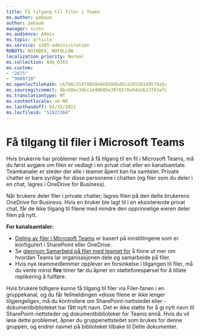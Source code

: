 ```yaml
---
title: Få tilgang til filer i Teams
ms.author: pebaum
author: pebaum
manager: scotv
ms.audience: Admin
ms.topic: article
ms.service: o365-administration
ROBOTS: NOINDEX, NOFOLLOW
localization_priority: Normal
ms.collection: Adm_O365
ms.custom:
- "2675"
- "9000710"
ms.openlocfilehash: c6766c318f0058e66950dbd0ca2953b149579a5c
ms.sourcegitcommit: 8bc60ec34bc1e40685e3976576e04a2623f63a7c
ms.translationtype: MT
ms.contentlocale: nb-NO
ms.lasthandoff: 04/15/2021
ms.locfileid: "51823364"
---
```

# <a name="accessing-files-in-microsoft-teams"></a>Få tilgang til filer i Microsoft Teams

Hvis brukerne har problemer med å få tilgang til en fil i Microsoft Teams, må du først avgjøre om filen er vedlagt i en privat chat eller en kanalsamtale. Teamkanaler er steder der alle i teamet åpent kan ha samtaler. Private chatter er bare synlige for disse personene i chatten (og filer som du deler i en chat, lagres i OneDrive for Business).

Når brukere deler filer i private chatter, lagres filen på den delte brukerens OneDrive for Business. Hvis en bruker ble lagt til i en eksisterende privat chat, får de ikke tilgang til filene med mindre den opprinnelige eieren deler filen på nytt.    

**For kanalsamtaler:**

- [Deling av filer i Microsoft Teams](https://docs.microsoft.com/MicrosoftTeams/sharing-files-in-teams) er basert på innstillingene som er konfigurert i SharePoint eller OneDrive. 
- Se [gjennom Samarbeid på filer med teamet for](https://support.office.com/article/Collaborate-on-files-with-your-Team-9b200289-dbac-4823-85bd-628a5c7bb0ae) å finne ut mer om hvordan Teams lar organisasjonen dele og samarbeide på filer. 
- Hvis nye teammedlemmer opplever en forsinkelse i tilgangen til filer, må du vente minst **fire** timer før du åpner en støtteforespørsel for å tillate replikering å fullføre. 

Hvis brukere tidligere kunne få tilgang til filer via Filer-fanen i en gruppekanal, og du får feilmeldingen «disse filene er ikke lenger tilgjengelige», må du kontrollere om SharePoint-nettstedet eller -dokumentbiblioteket har fått nytt navn. Det er ikke støtte for å gi nytt navn til SharePoint-nettsteder og dokumentbiblioteker for Teams ennå. Hvis du vil løse dette problemet, åpner du gruppenettstedet som brukes for denne gruppen, og endrer navnet på biblioteket tilbake til Delte dokumenter.